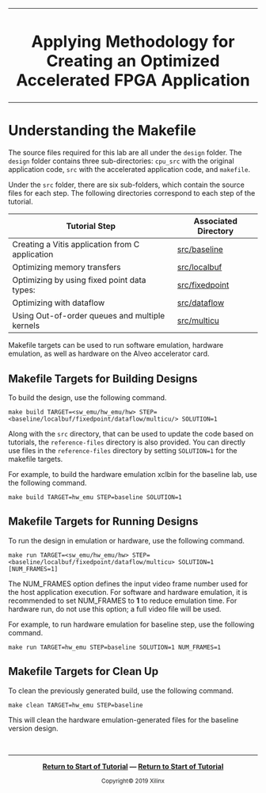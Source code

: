 <table>
 <tr>
 <td align="center"><h1>Applying Methodology for Creating an Optimized Accelerated FPGA Application
 </td>
 </tr>
</table>

# Understanding the Makefile

The source files required for this lab are all under the `design` folder. The `design` folder contains three sub-directories: `cpu_src` with the original application code, `src` with the accelerated application code, and `makefile`.

Under the `src` folder, there are six sub-folders, which contain the source files for each step. The following directories correspond to each step of the tutorial.

| Tutorial Step                                             | Associated Directory  |
|-------------------------------------------------------------|------------------------ |
| Creating a Vitis application from C application          |     [src/baseline](./design/src/baseline)        |
| Optimizing memory transfers                                  |     [src/localbuf](./design/src/localbuf)        |
| Optimizing by using fixed point data types:                 |     [src/fixedpoint](./design/src/fixedpoint)      |
| Optimizing with dataflow                                    |     [src/dataflow](./design/src/dataflow)        |
| Using Out-of-order queues and multiple kernels              |     [src/multicu](./design/src/multicu)         |

Makefile targets can be used to run software emulation, hardware emulation, as well as hardware on the Alveo accelerator card.

## Makefile Targets for Building Designs

To build the design, use the following command.

```
make build TARGET=<sw_emu/hw_emu/hw> STEP=<baseline/localbuf/fixedpoint/dataflow/multicu/> SOLUTION=1
```

Along with the `src` directory, that can be used to update the code based on tutorials, the `reference-files` directory is also provided. You can directly use files in the `reference-files` directory by setting `SOLUTION=1` for the makefile targets.

For example, to build the hardware emulation xclbin for the baseline lab, use the following command.

```
make build TARGET=hw_emu STEP=baseline SOLUTION=1
```

## Makefile Targets for Running Designs

To run the design in emulation or hardware, use the following command.

```
make run TARGET=<sw_emu/hw_emu/hw> STEP=<baseline/localbuf/fixedpoint/dataflow/multicu> SOLUTION=1 [NUM_FRAMES=1]
```

The NUM_FRAMES option defines the input video frame number used for the host application execution. For software and hardware emulation, it is recommended to set NUM_FRAMES to **1** to reduce emulation time. For hardware run, do not use this option; a full video file will be used.

For example, to run hardware emulation for baseline step, use the following command.

```
make run TARGET=hw_emu STEP=baseline SOLUTION=1 NUM_FRAMES=1
```

## Makefile Targets for Clean Up

To clean the previously generated build, use the following command.

```
make clean TARGET=hw_emu STEP=baseline
```

This will clean the hardware emulation-generated files for the baseline version design.

</br>
<hr/>
<p align="center"><b><a href="../../README.md">Return to Start of Tutorial</a> — <a href="./README.md">Return to Start of Tutorial</a></b></p>

<p align="center"><sup>Copyright&copy; 2019 Xilinx</sup></p>
